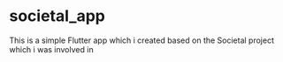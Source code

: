 # societal_app
 This is a simple Flutter app which i created based on the Societal project which i was involved in
